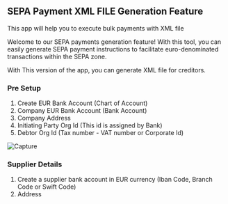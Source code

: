 ## SEPA Payment XML FILE Generation Feature

This app will help you to execute bulk payments with XML file

Welcome to our SEPA payments generation feature! With this tool, you can easily generate SEPA payment instructions to facilitate euro-denominated transactions within the SEPA zone.

With This version of the app, you can generate XML file for creditors.
### Pre Setup
  1. Create EUR Bank Account (Chart of Account)
  2. Company EUR Bank Account (Bank Account)
  3. Company Address
  4. Initiating Party Org Id (This id is assigned by Bank)
  5. Debtor Org Id (Tax number - VAT number or Corporate Id)

![Capture](https://github.com/viralkansodiya/SEPA-PAYMENT/assets/141210323/0acf2afd-4a42-45c8-bd81-70b46f215669)

### Supplier Details
  1. Create a supplier bank account in EUR currency (Iban Code, Branch Code or Swift Code)
  2. Address
     


